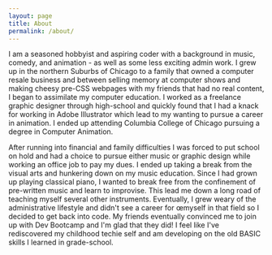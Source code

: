 ```yaml
---
layout: page
title: About
permalink: /about/
---
```


I am a seasoned hobbyist and aspiring coder with a background in music, comedy, and animation - as well as some less exciting admin work. I grew up in the northern Suburbs of Chicago to a family that owned a computer resale business and between selling memory at computer shows and making cheesy pre-CSS webpages with my friends that had no real content, I began to assimilate my computer education. I worked as a freelance graphic designer through high-school and quickly found that I had a knack for working in Adobe Illustrator which lead to my wanting to pursue a career in animation. I ended up attending Columbia College of Chicago pursuing a degree in Computer Animation.

After running into financial and family difficulties I was forced to put school on hold and had a choice to pursue either music or graphic design while working an office job to pay my dues. I ended up taking a break from the visual arts and hunkering down on my music education. Since I had grown up playing classical piano, I wanted to break free from the confinement of pre-written music and learn to improvise. This lead me down a long road of teaching myself several other instruments. Eventually, I grew weary of the administrative lifestyle and didn't see a career for œmyself in that field so I decided to get back into code. My friends eventually convinced me to join up with Dev Bootcamp and I'm glad that they did! I feel like I've rediscovered my childhood techie self and am developing on the old BASIC skills I learned in grade-school.
